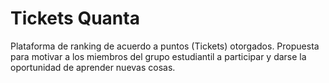 # Tickets Quanta
Plataforma de ranking de acuerdo a puntos (Tickets) otorgados. 
Propuesta para motivar a los miembros del grupo estudiantil a participar y darse la oportunidad de aprender nuevas cosas. 
